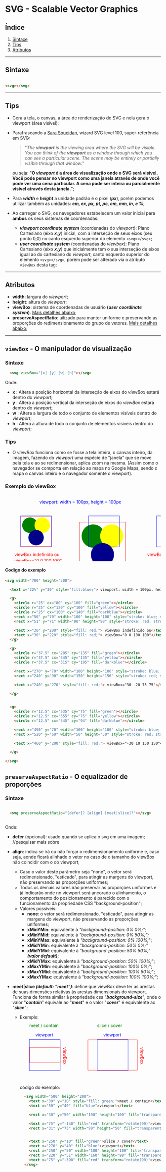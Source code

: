 # SVG - Scalable Vector Graphics

## Índice

1. [Sintaxe](#sintaxe)
2. [Tips](#tips)
3. [Atributos](#svgattrs)



<a id="#sintaxe"></a>

---

## Sintaxe

```html

<svg></svg>

```

<a id="#tips"></a>

---

## Tips

- Gera a tela, o canvas, a área de renderização do SVG e nela gera o viewport (área visível);
- Parafraseando a [Sara Soueidan](http://www.sarasoueidan.com/), wizard SVG level 100,  super-referência em SVG:

  >"*The __viewport__ is the viewing area where the SVG will be visible. You can think of the __viewport__ as a window through which you can see a particular scene. The scene may be entirely or partially visible through that window.*"

    ou seja: "**O _viewport_ é a área de visualização onde o SVG será visível. Você pode pensar no viewport como uma janela através de onde você pode ver uma cena particular. A cena pode ser inteira ou parcialmente visível através desta janela.**";
- Para **_width_** e **_height_** a unidade padrão é o pixel (**_px_**), porém podemos utilizar também as unidades: **_em, ex, px, pt, pc, cm, mm, in, e %_**;
- Ao carregar o SVG, os navegadores estabelecem um valor inicial para **ambos** os seus sistemas de coordenadas:
  - **_viewport coordinate system_** (coordenadas do *viewport*): Plano Cartesiano (eixo **_x,y_**) inicial, com a interseção de seus eixos (seu ponto 0,0) no canto esquerdo superior do elemento `<svg></svg>`;
  - **_user coordinate system_** (coordenadas do *viewbox*): Plano Cartesiano (eixo **_x,y_**) que inicialmente tem o sua interseção de eixos igual ao do cartesiano do *viewport*, canto esquerdo superior do elemento `<svg></svg>`, porém pode ser alterado via o atributo `viewBox` desta tag;


<a id="svgattrs"></a>

---

## Atributos

- **width**: largura do *viewport*;
- **height**: altura do *viewport*;
- **viewBox**: sistema de coordenadas de usuário **(_user coordinate system_)**. [Mais detalhes abaixo](#viewboxDetails);
- **preserveAspectRatio**: uilizado para manter uniforme e preservando as proporções do redimensionamento do grupo de vetores. [Mais detalhes abaixo](#preservAspectRatioDetails);

<a id="#viewboxDetails"></a>

---

## `viewBox` - O manipulador de visualização

### Sintaxe

```html
  <svg viewBox="[x] [y] [w] [h]"></svg>
```

Onde:

- **x** :  Altera a posição horizontal da interseção de eixos do *viewBox* estará dentro do *viewport*;
- **y** : Altera a posição vertical da interseção de eixos do *viewBox* estará dentro do *viewport*;
- **w** : Altera a largura de todo o conjunto de elementos visíveis dentro do *viewport*;
- **h** : Altera a altura de todo o conjunto de elementos visíveis dentro do *viewport*;

### Tips

- O *viewBox* funciona como se fosse a tela inteira, o canvas inteiro, da imagem, fazendo do *viewport* uma espécie de "janela" que se move pela tela e ao se redimensionar, aplica zoom na mesma. (Assim como o navegador se comporta em relação ao mapa no Google Maps, sendo o mapa o canvas inteiro e o navegador somente o viewport).

### Exemplo do viewBox

<svg width="700" height="300"><text x="22%" y="30" style="fill:blue;"> viewport: width = 100px, height = 100px</text><g><circle r="25" cx="80" cy="100" fill="green"></circle><circle r="25" cx="120" cy="100" fill="yellow"></circle><circle r="25" cx="100" cy="140" fill="darkblue"></circle><rect x="50" y="70" width="100" height="100" style="stroke: blue; stroke-width: 1px; fill: transparent;" /><rect x="51" y="71" width="98" height="98" style="stroke: red; stroke-width: 1px; fill: transparent;" /><text x="30" y="200" style="fill: red;"> viewBox indefinido ou</text><text x="30" y="220" style="fill: red;"> viewBox="0 0 100 100"</text></g><g><circle r="37.5" cx="285" cy="135" fill="green"></circle><circle r="37.5" cx="345" cy="135" fill="yellow"></circle><circle r="37.5" cx="315" cy="195" fill="darkblue"></circle><rect x="270" y="70" width="100" height="100" style="stroke: blue; stroke-width: 1px; fill: transparent;" /><rect x="240" y="90" width="150" height="150" style="stroke: red; stroke-width: 1px; fill: transparent;" /><text x="240" y="270" style="fill: red;"> viewBox="30 -20 75 75"</text></g><g><circle r="12.5" cx="535" cy="75" fill="green"></circle><circle r="12.5" cx="555" cy="75" fill="yellow"></circle><circle r="12.5" cx="545" cy="94" fill="darkblue"></circle><rect x="490" y="70" width="100" height="100" style="stroke: blue; stroke-width: 1px; fill: transparent;" /><rect x="520" y="60" width="50" height="50" style="stroke: red; stroke-width: 1px; fill: transparent;" /><text x="460" y="200" style="fill: red;"> viewBox="-30 10 150 150"</text></g></svg>
#### Codigo do exemplo

```html
<svg width="700" height="300">

  <text x="22%" y="30" style="fill:blue;"> viewport: width = 100px, height = 100px</text>

  <g>
    <circle r="25" cx="80" cy="100" fill="green"></circle>
    <circle r="25" cx="120" cy="100" fill="yellow"></circle>
    <circle r="25" cx="100" cy="140" fill="darkblue"></circle>              
    <rect x="50" y="70" width="100" height="100" style="stroke: blue; stroke-width: 1px; fill: transparent;" />
    <rect x="51" y="71" width="98" height="98" style="stroke: red; stroke-width: 1px; fill: transparent;" />

    <text x="30" y="200" style="fill: red;"> viewBox indefinido ou</text>
    <text x="30" y="220" style="fill: red;"> viewBox="0 0 100 100"</text>
  </g>

  <g>
    <circle r="37.5" cx="285" cy="135" fill="green"></circle>
    <circle r="37.5" cx="345" cy="135" fill="yellow"></circle>
    <circle r="37.5" cx="315" cy="195" fill="darkblue"></circle>

    <rect x="270" y="70" width="100" height="100" style="stroke: blue; stroke-width: 1px; fill: transparent;" />
    <rect x="240" y="90" width="150" height="150" style="stroke: red; stroke-width: 1px; fill: transparent;" />

    <text x="240" y="270" style="fill: red;"> viewBox="30 -20 75 75"</text>

  </g>


  <g>
    <circle r="12.5" cx="535" cy="75" fill="green"></circle>
    <circle r="12.5" cx="555" cy="75" fill="yellow"></circle>
    <circle r="12.5" cx="545" cy="94" fill="darkblue"></circle>

    <rect x="490" y="70" width="100" height="100" style="stroke: blue; stroke-width: 1px; fill: transparent;" />
    <rect x="520" y="60" width="50" height="50" style="stroke: red; stroke-width: 1px; fill: transparent;" />

    <text x="460" y="200" style="fill: red;"> viewBox="-30 10 150 150"</text>

  </g>

</svg>

```

## `preserveAspectRatio` - O equalizador de proporções

### Sintaxe

```html

  <svg preserveAspectRatio="[defer]? [align] [meet|slice]?"></svg>
  
```
  
  Onde:

- **defer** (opcional): usado quando se aplica o svg em uma imagem; //pesquisar mais sobre
- **align**: indica se irá ou não forçar o redimensionamento uniforme e, caso seja, aonde ficará alinhado o vetor no caso de o tamanho do viewBox não coincidir com o do viewport;
  - Caso o valor deste parâmetro seja "none", o vetor será redimensionado, "esticado", para atingir as margens do viewport, não preservando as proporções uniformes;
  - Todos os demais valores irão preservar as proporções uniformes e já indicarão onde no viewport será ancorado o alinhamento, o comportamento do posicionamento é parecido com o funcionamento da propriedade CSS "background-position";
  - Valores possíveis:
    - **none**: o vetor será redimensionado, "esticado", para atingir as margens do viewport, não preservando as proporções uniformes;
    - **xMinYMin**: equivalente à *"background-position: 0% 0%;";*
    - **xMinYMid**: equivalente à *"background-position: 0% 50%;";*
    - **xMinYMax**: equivalente à *"background-position: 0% 100%;*";
    - **xMidYMin**: equivalente à *"background-position: 50% 0%;"*
    - **xMidYMid**: equivalente à *"background-position: 50% 50%;*" _**(valor default)**_;
    - **xMidYMax**: equivalente à *"background-position: 50% 100%;*";
    - **xMaxYMin**: equivalente à *"background-position: 100% 0%;*";
    - **xMaxYMid**: equivalente à *"background-position: 100% 50%;*";
    - **xMaxYMax**: equivalente à *"background-position: 100% 100%;"*;

- **meet|slice _(default: "meet")_**: define que viewBox deve ter as arestas de suas dimensões relativas às arestas dimensionais do viewport. Funciona de forma similar à propriedade css "_**background-size**_", onde o valor "_**contain**_" equivale ao "_**meet**_" e o valor "_**cover**_" é equivalente ao "_**slice**_";
  - Exemplo: 
    
    <svg width="500" height="200"><text x="30" y="10" style="fill: green;">meet / contain</text><text x="50" y="40" fill="blue">viewport</text><rect x="30" y="50" width="100" height="100" fill="transparent" stroke="blue" /><text x="75" y="-140" fill="red" transform="rotate(90)">viewBox</text><rect x="31" y="75" width="99" height="50" fill="transparent" stroke="red"></rect><text x="250" y="10" fill="green">slice / cover</text><text x="270" y="40" fill="blue">viewport</text><rect x="250" y="50" width="100" height="100" fill="transparent" stroke="blue" /><rect x="220" y="51" width="160" height="98" fill="transparent" stroke="red"></rect><text x="75" y="-390" fill="red" transform="rotate(90)">viewBox</text></svg>

    <div>
    
    </div>

    código do exemplo:

    ```html
      <svg width="500" height="200">
        <text x="30" y="10" style="fill: green;">meet / contain</text>
        <text x="50" y="40" fill="blue">viewport</text>

        <rect x="30" y="50" width="100" height="100" fill="transparent" stroke="blue" />

        <text x="75" y="-140" fill="red" transform="rotate(90)">viewBox</text>
        <rect x="31" y="75" width="99" height="50" fill="transparent" stroke="red"></rect>


        <text x="250" y="10" fill="green">slice / cover</text>
        <text x="270" y="40" fill="blue">viewport</text>
        <rect x="250" y="50" width="100" height="100" fill="transparent" stroke="blue" />
        <rect x="220" y="51" width="160" height="98" fill="transparent" stroke="red"></rect>
        <text x="75" y="-390" fill="red" transform="rotate(90)">viewBox</text>
      </svg>
    ```
